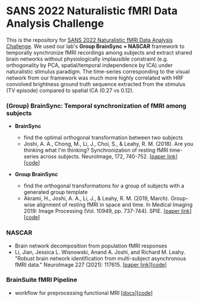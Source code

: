 # SANS 2022 Naturalistic fMRI Data Analysis Challenge

This is the repository for [SANS 2022 Naturalistic fMRI Data Analysis Challenge](https://compsan.org/sans_data_competition/content/intro.html). We used our lab's **Group BrainSync + NASCAR** framework to temporally synchronize fMRI recordings among subjects and extract shared brain networks without physiologically implausible constraint (e.g. orthogonality by PCA, spatial/temporal independence by ICA) under naturalistic stimulus paradigm. The time-series corresponding to the visual network from our framework was much more highly correlated with HRF convolved brightness ground truth sequence extracted from the stimulus (TV episode) compared to spatial ICA (0.27 vs 0.12).

### (Group) BrainSync: Temporal synchronization of fMRI among subjects
- **BrainSync**
    -  find the optimal orthogonal transformation between two subjects
    -  Joshi, A. A., Chong, M., Li, J., Choi, S., & Leahy, R. M. (2018). Are you thinking what I'm thinking? Synchronization of resting fMRI time-series across subjects. NeuroImage, 172, 740-752. [[paper link](https://www.sciencedirect.com/science/article/pii/S1053811918300582)][[code](https://github.com/ajoshiusc/bfp/blob/main/src/BrainSync/brainSync.m)]
    
- **Group BrainSync**
    -  find the orthogonal transformations for a group of subjects with a generated group template
    -  Akrami, H., Joshi, A. A., Li, J., & Leahy, R. M. (2019, March). Group-wise alignment of resting fMRI in space and time. In Medical Imaging 2019: Image Processing (Vol. 10949, pp. 737-744). SPIE. [[paper link](https://www.spiedigitallibrary.org/conference-proceedings-of-spie/10949/109492W/Group-wise-alignment-of-resting-fMRI-in-space-and-time/10.1117/12.2512564.pdf)][[code](https://neuroimageusc.github.io/GBS)]

### NASCAR
- Brain network decomposition from population fMRI responses
- Li, Jian, Jessica L. Wisnowski, Anand A. Joshi, and Richard M. Leahy. "Robust brain network identification from multi-subject asynchronous fMRI data." NeuroImage 227 (2021): 117615. [[paper link](https://www.sciencedirect.com/science/article/pii/S1053811920311009)][[code](https://silencer1127.github.io/software/NASCAR/nascar_main)]

### BrainSuite fMRI Pipeline
- workflow for preprocessing functional MRI [[docs](http://brainsuite.org/bfp/)][[code](https://github.com/ajoshiusc/bfp)]
